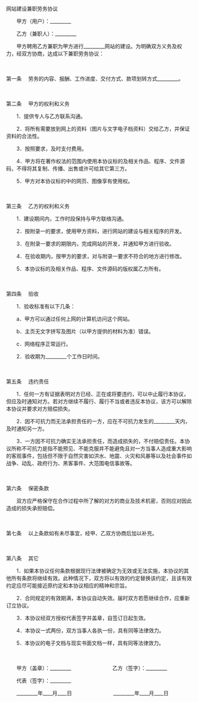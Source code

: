 



网站建设兼职劳务协议



 

　　甲方（用户）：_________　　

　　乙方（兼职人）：_________　　

　　甲方聘用乙方兼职为甲方进行_________网站的建设。为明确双方义务及权力，经双方协商，达成以下兼职劳务协议：

　　

第一条
　劳务的内容、报酬、工作进度、交付方式、款项划转方式_________。

　　

第二条
　甲方的权利和义务

　　1．提供专人与乙方联系沟通。

　　2．将所有需要放到网上的资料（图片与文字电子档资料）交给乙方，并保证资料的合法性。

　　3．按照要求，及时支付费用。

　　4．甲方将在著作权法的范围内使用本协议标的及相关作品、程序、文件源码，不得将其复制、传播、出售或许可给其它第三方。

　　5．甲方对本协议标的中的网页、图像享有使用权。

　　

第三条
　乙方的权利和义务

　　1．建设期间内，工作时段保持与甲方联络沟通。

　　2．按附录一的要求，使用甲方资料，进行网站的建设与相关程序的开发。

　　3．在附录一要求的期限内，完成网站的开发，并通知甲方进行验收。

　　4．在验收期内，按甲方的要求，对与附录一要求不符合的地方进行修改。

　　5．本协议标的及相关作品、程序、文件源码的版权属乙方所有。

　　

第四条
　验收

　　1．验收标准有以下几条：

　　a．甲方可以通过任何上网的计算机访问这个网站。

　　b．主页无文字拼写及图片（以甲方提供的材料为准）错误。

　　c．网络程序正常运行。

　　2．验收期为_________个工作日时间。

　　

第五条
　违约责任

　　1．任何一方有证据表明对方已经、正在或将要违约，可以中止履行本协议，但应及时通知对方。若对方继续不履行、履行不当或者违反本协议，该方可以解除本协议并要求对方赔偿损失。

　　2．因不可抗力而无法承担责任的一方，应在不可抗力发生的_________天内，及时通知另一方。

　　3．一方因不可抗力确实无法承担责任，而造成损失的，不付赔偿责任。本协议所称不可抗力是指不能预见、不能克服并不能避免且对一方当事人造成重大影响的客观事件，包括但不限于自然灾害如洪水、地震、火灾和风暴等以及社会事件如战争、动乱、政府行为、黑客事件、大范围电信事故等。

　　

第六条
　保密条款

　　双方应严格保守在合作过程中所了解的对方的商业及技术机密，否则应对因此造成的损失承担赔偿。

　　

第七条
　以上条款如有未尽事宜，经甲、乙双方协商后加以补充。

　　

第八条
　其它

　　1．如果本协议任何条款根据现行法律被确定为无效或无法实施，本协议的其他所有条款将继续有效。此种情况下，双方将以有效的约定替换该约定，且该有效约定应尽可能接近原约定和本协议相应的精神和宗旨。

　　2．合同规定的有效期满，本协议自动失效。届时双方若愿继续合作，应重新订立协议。

　　3．本协议经双方授权代表签字并盖章，自签订日起生效。

　　4．本协议一式两份，双方当事人各执一份，具有同等法律效力。

　　5．本协议的电子文档与现实书面文档一样，具有同等法律效力。

　　

　　甲方（盖章）：_________　　　　　　　　乙方（签字）：_________　　

　　代表（签字）：_________　　

　　_________年____月____日　　　　　　　　_________年____月____日